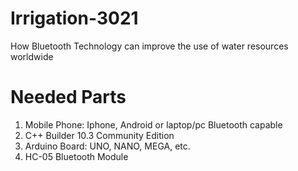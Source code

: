 # Irrigation-3021
How Bluetooth Technology can improve the use of water resources worldwide

# Needed Parts
1. Mobile Phone: Iphone, Android or laptop/pc Bluetooth capable
2. C++ Builder 10.3 Community Edition
3. Arduino Board: UNO, NANO, MEGA, etc.
4. HC-05 Bluetooth Module
